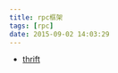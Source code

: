 ```yaml
---
title: rpc框架
tags: [rpc]
date: 2015-09-02 14:03:29
---
```


-   [thrift](https://thrift.apache.org/)
